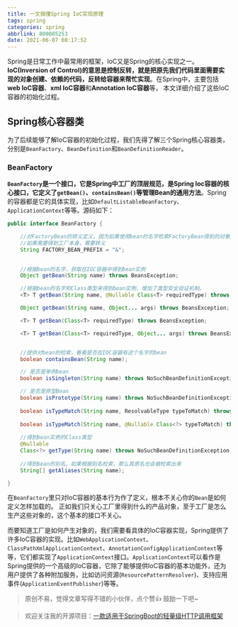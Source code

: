 ```yaml
---
title: 一文搞懂Spring IoC实现原理
tags: spring
categories: spring
abbrlink: 800005253
date: 2021-06-07 08:17:52
---
```


Spring是日常工作中最常用的框架，IoC又是Spring的核心实现之一。**IoC(Inversion of Control)的意思是控制反转，就是把原先我们代码里面需要实现的对象创建、依赖的代码，反转给容器来帮忙实现**。在Spring中，主要包括**web IoC容器**、**xml IoC容器**和**Annotation IoC容器**等， 本文详细介绍了这些IoC容器的初始化过程。

<!--more-->

## Spring核心容器类

为了后续能够了解IoC容器的初始化过程，我们先得了解三个Spring核心容器类，分别是`BeanFactory`、`BeanDefinition`和`BeanDefinitionReader`。

### BeanFactory

**`BeanFactory`是一个接口，它是Spring中工厂的顶层规范，是Spring Ioc容器的核心接口，它定义了`getBean()`、`containsBean()`等管理Bean的通用方法**。Spring的容器都是它的具体实现，比如`DefaultListableBeanFactory`、`ApplicationContext`等等。源码如下：

```java
public interface BeanFactory {

	//对FactoryBean的转义定义，因为如果使用bean的名字检索FactoryBean得到的对象是工厂生成的对象，
	//如果需要得到工厂本身，需要转义
	String FACTORY_BEAN_PREFIX = "&";

	
	//根据bean的名字，获取在IOC容器中得到bean实例
	Object getBean(String name) throws BeansException;

	//根据bean的名字和Class类型来得到bean实例，增加了类型安全验证机制。
	<T> T getBean(String name, @Nullable Class<T> requiredType) throws BeansException;

	Object getBean(String name, Object... args) throws BeansException;

	<T> T getBean(Class<T> requiredType) throws BeansException;

	<T> T getBean(Class<T> requiredType, Object... args) throws BeansException;


	//提供对bean的检索，看看是否在IOC容器有这个名字的bean
	boolean containsBean(String name);

	// 是否是单例bean
	boolean isSingleton(String name) throws NoSuchBeanDefinitionException;

	// 是否是原型Bean
	boolean isPrototype(String name) throws NoSuchBeanDefinitionException;
	
	boolean isTypeMatch(String name, ResolvableType typeToMatch) throws NoSuchBeanDefinitionException;
	
	boolean isTypeMatch(String name, @Nullable Class<?> typeToMatch) throws NoSuchBeanDefinitionException;
	
	//得到bean实例的Class类型
	@Nullable
	Class<?> getType(String name) throws NoSuchBeanDefinitionException;
	
	//得到bean的别名，如果根据别名检索，那么其原名也会被检索出来
	String[] getAliases(String name);

}
```

在`BeanFactory`里只对IoC容器的基本行为作了定义，根本不关心你的`Bean`是如何定义怎样加载的。 正如我们只关心工厂里得到什么的产品对象，至于工厂是怎么生产这些对象的，这个基本的接口不关心。

而要知道工厂是如何产生对象的，我们需要看具体的IoC容器实现，Spring提供了许多IoC容器的实现。比如`WebApplicationContext`、`ClassPathXmlApplicationContext`、`AnnotationConfigApplicationContext`等等，它们都实现了`ApplicationContext`接口。`ApplicationContext`可以看作是Spring提供的一个高级的IoC容器，它除了能够提供IoC容器的基本功能外，还为用户提供了各种附加服务，比如访问资源(`ResourcePatternResolver`)、支持应用事件(`ApplicationEventPublisher`)等等。


















> 原创不易，觉得文章写得不错的小伙伴，点个赞👍 鼓励一下吧~

> 欢迎关注我的开源项目：[一款适用于SpringBoot的轻量级HTTP调用框架](https://github.com/LianjiaTech/retrofit-spring-boot-starter)



